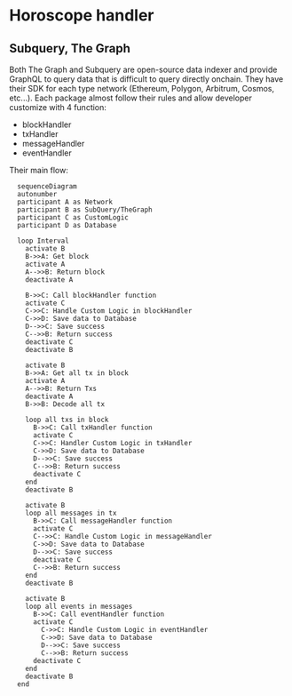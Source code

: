 # Horoscope handler

## Subquery, The Graph

Both The Graph and Subquery are open-source data indexer and provide GraphQL to query data that is difficult to query directly onchain. They have their SDK for each type network (Ethereum, Polygon, Arbitrum, Cosmos, etc...). Each package almost follow their rules and allow developer customize with 4 function:

- blockHandler
- txHandler
- messageHandler
- eventHandler

Their main flow:

```mermaid
  sequenceDiagram
  autonumber
  participant A as Network
  participant B as SubQuery/TheGraph
  participant C as CustomLogic
  participant D as Database

  loop Interval
    activate B
    B->>A: Get block
    activate A
    A-->>B: Return block
    deactivate A

    B->>C: Call blockHandler function
    activate C
    C->>C: Handle Custom Logic in blockHandler
    C->>D: Save data to Database
    D-->>C: Save success
    C-->>B: Return success
    deactivate C
    deactivate B

    activate B
    B->>A: Get all tx in block
    activate A
    A-->>B: Return Txs
    deactivate A
    B->>B: Decode all tx

    loop all txs in block
      B->>C: Call txHandler function
      activate C
      C->>C: Handler Custom Logic in txHandler
      C->>D: Save data to Database
      D-->>C: Save success
      C-->>B: Return success
      deactivate C
    end
    deactivate B

    activate B
    loop all messages in tx
      B->>C: Call messageHandler function
      activate C
      C-->>C: Handle Custom Logic in messageHandler
      C->>D: Save data to Database
      D-->>C: Save success
      deactivate C
      C-->>B: Return success
    end
    deactivate B

    activate B
    loop all events in messages
      B->>C: Call eventHandler function
      activate C
        C->>C: Handle Custom Logic in eventHandler
        C->>D: Save data to Database
        D-->>C: Save success
        C-->>B: Return success
      deactivate C
    end
    deactivate B
  end
```
